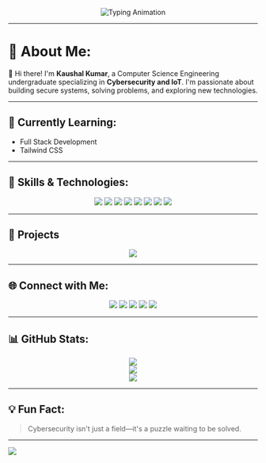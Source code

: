 <!-- Typing Animation -->
<p align="center">
  <img src="https://readme-typing-svg.demolab.com?font=Fira+Code&size=24&pause=1000&color=00FFFF&background=00000000&center=true&vCenter=true&width=800&lines=💻+Kaushal+Kumar+-+Developer+%7C+Engineer+%7C+Learner;Exploring+Cybersecurity+and+Full+Stack+Development" alt="Typing Animation">
</p>

---

# 💫 About Me:
👋 Hi there! I'm **Kaushal Kumar**, a Computer Science Engineering undergraduate specializing in **Cybersecurity and IoT**. I'm passionate about building secure systems, solving problems, and exploring new technologies.

---

## 🌱 Currently Learning:
- Full Stack Development  
- Tailwind CSS  

---

## 🔧 Skills & Technologies:

<p align="center">
  <img src="https://img.shields.io/badge/Java-%23ED8B00?style=for-the-badge&logo=java&logoColor=white" />
  <img src="https://img.shields.io/badge/Python-%233776AB?style=for-the-badge&logo=python&logoColor=white" />
  <img src="https://img.shields.io/badge/HTML5-%23E34F26?style=for-the-badge&logo=html5&logoColor=white" />
  <img src="https://img.shields.io/badge/CSS3-%231572B6?style=for-the-badge&logo=css3&logoColor=white" />
  <img src="https://img.shields.io/badge/TailwindCSS-%2338B2AC?style=for-the-badge&logo=tailwind-css&logoColor=white" />
  <img src="https://img.shields.io/badge/MySQL-%234479A1?style=for-the-badge&logo=mysql&logoColor=white" />
  <img src="https://img.shields.io/badge/Git-%23F05033?style=for-the-badge&logo=git&logoColor=white" />
  <img src="https://img.shields.io/badge/GitHub-%23121011?style=for-the-badge&logo=github&logoColor=white" />
</p>

---

## 📂 Projects

<p align="center">
  <a href="https://github.com/Kaushalkumar012/PASSWORD_STRENGTH_CHECKER" target="_blank">
    <img src="https://github-readme-stats.vercel.app/api/pin/?username=Kaushalkumar012&repo=PASSWORD_STRENGTH_CHECKER&theme=tokyonight" />
  </a>
</p>

---

## 🌐 Connect with Me:
<p align="center">
  <a href="mailto:kaushalkumar00200@gmail.com"><img src="https://img.shields.io/badge/Email-D14836?style=for-the-badge&logo=gmail&logoColor=white" /></a>
  <a href="https://linkedin.com/in/kaushal00200"><img src="https://img.shields.io/badge/LinkedIn-%230077B5?style=for-the-badge&logo=linkedin&logoColor=white" /></a>
  <a href="https://x.com/Kaushal00200"><img src="https://img.shields.io/badge/X-black?style=for-the-badge&logo=X&logoColor=white" /></a>
  <a href="https://instagram.com/_kaushal.kumar_"><img src="https://img.shields.io/badge/Instagram-E4405F?style=for-the-badge&logo=instagram&logoColor=white" /></a>
  <a href="https://discord.gg/EpFagyJr"><img src="https://img.shields.io/badge/Discord-7289DA?style=for-the-badge&logo=discord&logoColor=white" /></a>
</p>

---

## 📊 GitHub Stats:
<p align="center">
  <img src="https://github-readme-stats.vercel.app/api?username=Kaushalkumar012&theme=tokyonight&hide_border=false&show_icons=true" />
  <br />
  <img src="https://github-readme-streak-stats.herokuapp.com/?user=Kaushalkumar012&theme=tokyonight&hide_border=false" />
  <br />
  <img src="https://github-readme-stats.vercel.app/api/top-langs/?username=Kaushalkumar012&theme=tokyonight&layout=compact&hide_border=false" />
</p>

---

## 💡 Fun Fact:
> Cybersecurity isn't just a field—it's a puzzle waiting to be solved.

---

[![](https://visitcount.itsvg.in/api?id=Kaushalkumar012&icon=4&color=6)](https://visitcount.itsvg.in)

<!-- Created with ❤️ by Kaushal Kumar -->
